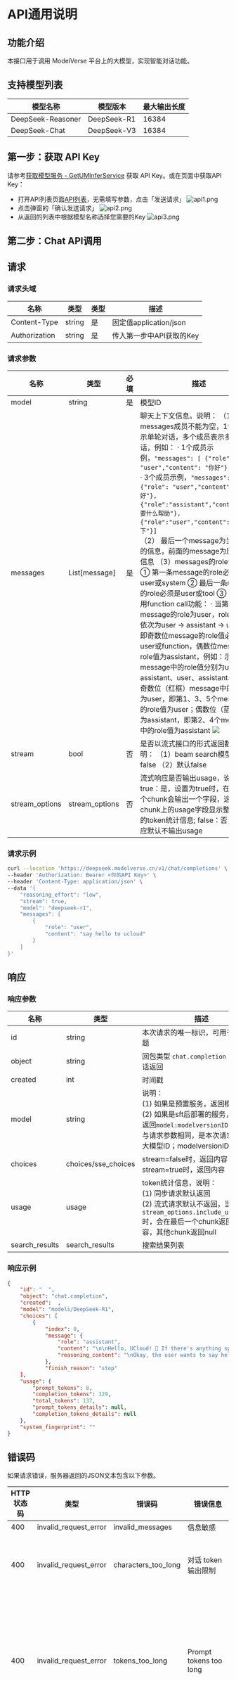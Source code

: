 # API通用说明

## 功能介绍
本接口用于调用 ModelVerse 平台上的大模型，实现智能对话功能。

## 支持模型列表
| 模型名称 | 模型版本 | 最大输出长度
| --- | --- | ----
| DeepSeek-Reasoner | DeepSeek-R1 | 16384
| DeepSeek-Chat | DeepSeek-V3 | 16384 

## 第一步：获取 API Key
请参考[获取模型服务 - GetUMInferService](https://docs.ucloud.cn/api/uai-modelverse-api/get_um_infer_service) 获取 API Key。或在页面中获取API Key：
- 打开API列表页面[API列表](https://console.ucloud.cn/uapi/detail?id=GetUMInferService)，无需填写参数，点击「发送请求」
![api1.png](https://www-s.ucloud.cn/2025/02/ae9774428a03a2f52b5c0c904d1cea6b_1739186338233.png)
- 点击弹窗的「确认发送请求」
![api2.png](https://www-s.ucloud.cn/2025/02/06b4aca355f8952569c46e11db71e48b_1739186338242.png)
- 从返回的列表中根据模型名称选择您需要的Key
![api3.png](https://www-s.ucloud.cn/2025/02/67caa1e2c510d270c76b07af9eebc32b_1739186338249.png)

## 第二步：Chat API调用
## 请求
### 请求头域
| 名称 | 类型 | 类型 | 描述 |
| --- | --- | --- | --- |
| Content-Type | string | 是 | 固定值application/json |
| Authorization | string | 是 | 传入第一步中API获取的Key |


### 请求参数
| 名称 | 类型 | 必填 | 描述 |
| --- | --- | --- | --- |
| model | string | 是 | 模型ID|
| messages | List[message] | 是 | 聊天上下文信息。说明：   （1）messages成员不能为空，1个成员表示单轮对话，多个成员表示多轮对话，例如：   · 1个成员示例，`"messages": [ {"role": "user","content": "你好"}]`<br/>   · 3个成员示例，`"messages": [ {"role": "user","content": "你好"},{"role":"assistant","content":"需要什么帮助"},{"role":"user","content":"自我介绍下"}]`<br/>    （2） 最后一个message为当前请求的信息，前面的message为历史对话信息   （3）messages的role说明：   ① 第一条message的role必须是user或system   ② 最后一条message的role必须是user或tool   ③ 如果未使用function call功能：   · 当第一条message的role为user，role值需要依次为user -> assistant -> user...，即奇数位message的role值必须为user或function，偶数位message的role值为assistant，例如：示例中message中的role值分别为user、assistant、user、assistant、user；奇数位（红框）message中的role值为user，即第1、3、5个message中的role值为user；偶数位（蓝框）值为assistant，即第2、4个message中的role值为assistant   ![](https://www-s.ucloud.cn/2025/02/e3d47d50249ea9eb3f6194524f84b500_1739116591466.png)|
| stream | bool | 否 | 是否以流式接口的形式返回数据，说明：   （1）beam search模型只能为false   （2）默认false |
| stream_options | stream_options | 否 | 流式响应是否输出usage，说明：true：是，设置为true时，在最后一个chunk会输出一个字段，这个chunk上的usage字段显示整个请求的token统计信息; false：否，流式响应默认不输出usage |


### 请求示例
```bash
curl --location 'https://deepseek.modelverse.cn/v1/chat/completions' \
--header 'Authorization: Bearer <你的API Key>' \
--header 'Content-Type: application/json' \
--data '{
    "reasoning_effort": "low",
    "stream": true,
    "model": "deepseek-r1",
    "messages": [
        {
            "role": "user",
            "content": "say hello to ucloud"
        }
    ]
}'
```


## 响应

### 响应参数
| 名称              | 类型          | 描述                                                                                                                                  |
|-------------------|---------------|-------------------------------------------------------------------------------------------------------------------------------------|
| id                | string        | 本次请求的唯一标识，可用于排查问题                                                                                                     |
| object            | string        | 回包类型 `chat.completion`：多轮对话返回                                                                                               |
| created           | int           | 时间戳                                                                                                                              |
| model             | string        | 说明：<br>(1) 如果是预置服务，返回模型ID<br>(2) 如果是sft后部署的服务，该字段返回`model:modelversionID`，model与请求参数相同，是本次请求使用的大模型ID；modelversionID用于溯源 |
| choices           | choices/sse_choices | stream=false时，返回内容<br>stream=true时，返回内容                                                                                   |
| usage             | usage         | token统计信息，说明：<br>(1) 同步请求默认返回<br>(2) 流式请求默认不返回，当开启`stream_options.include_usage=true`时，会在最后一个chunk返回实际内容，其他chunk返回null |
| search_results    | search_results | 搜索结果列表                                                                                                                         |

### 响应示例
```json
{
    "id": "  ",
    "object": "chat.completion",
    "created":  ,
    "model": "models/DeepSeek-R1",
    "choices": [
        {
            "index": 0,
            "message": {
                "role": "assistant",
                "content": "\n\nHello, UCloud! 👋 If there's anything specific you'd like to know or discuss about UCloud's services (like cloud computing, storage, AI solutions, etc.), feel free to ask! 😊",
                "reasoning_content": "\nOkay, the user wants to say hello to UCloud. Let me start by greeting UCloud directly.\n\nHmm, should I mention what UCloud is? Maybe a brief intro would help, like it's a cloud service provider.\n\nThen, I can ask if there's anything specific the user needs help with regarding UCloud services.\n\nKeeping it friendly and open-ended makes sense for a helpful response.\n"
            },
            "finish_reason": "stop"
    ],
    "usage": {
        "prompt_tokens": 8,
        "completion_tokens": 129,
        "total_tokens": 137,
        "prompt_tokens_details": null,
        "completion_tokens_details": null
    },
    "system_fingerprint": ""
}
```


## 错误码
如果请求错误，服务器返回的JSON文本包含以下参数。

| HTTP 状态码 | 类型              | 错误码            | 错误信息                        | 描述                                                                 |
|------------|-------------------|-------------------|----------------------------------|----------------------------------------------------------------------|
| 400        | invalid_request_error | invalid_messages   | 信息敏感                        | 消息敏感                                                             |
| 400        | invalid_request_error | characters_too_long | 对话 token 输出限制              | 目前 deepseek 系列模型支持的最大 max_tokens 为 12288               |
| 400        | invalid_request_error | tokens_too_long    | Prompt tokens too long           | 【用户输入错误】请求内容超过大模型内部限制，即用户输入大模型内容过长，可以尝试以下方法解决：<br>• 适当缩短输入 |
| 400        | invalid_request_error | invalid_token      | Validate Certification failed    | bearer token 无效，用户可以参考【鉴权说明】获取最新密钥               |
| 400        | invalid_request_error | invalid_model      | No permission to use the model   | 没有模型权限                                                         |



